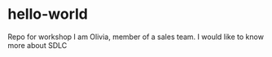 # hello-world
Repo for workshop
I am Olivia, member of a sales team. I would like to know more about SDLC
